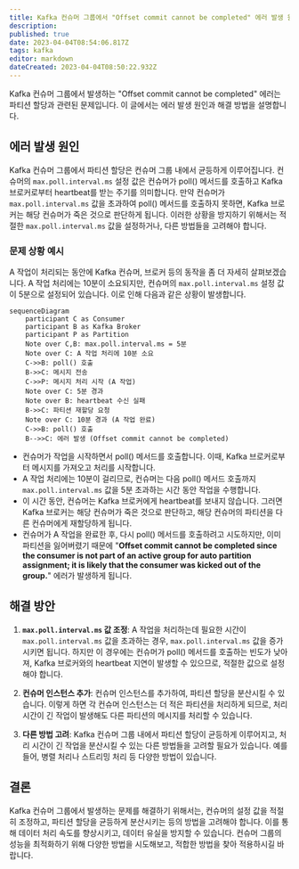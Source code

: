 ```yaml
---
title: Kafka 컨슈머 그룹에서 "Offset commit cannot be completed" 에러 발생 원인과 해결 방법
description: 
published: true
date: 2023-04-04T08:54:06.817Z
tags: kafka
editor: markdown
dateCreated: 2023-04-04T08:50:22.932Z
---
```


Kafka 컨슈머 그룹에서 발생하는 "Offset commit cannot be completed" 에러는 파티션 할당과 관련된 문제입니다. 이 글에서는 에러 발생 원인과 해결 방법을 설명합니다.

## 에러 발생 원인

Kafka 컨슈머 그룹에서 파티션 할당은 컨슈머 그룹 내에서 균등하게 이루어집니다. 컨슈머의 `max.poll.interval.ms` 설정 값은 컨슈머가 poll() 메서드를 호출하고 Kafka 브로커로부터 heartbeat를 받는 주기를 의미합니다. 만약 컨슈머가 `max.poll.interval.ms` 값을 초과하여 poll() 메서드를 호출하지 못하면, Kafka 브로커는 해당 컨슈머가 죽은 것으로 판단하게 됩니다. 이러한 상황을 방지하기 위해서는 적절한 `max.poll.interval.ms` 값을 설정하거나, 다른 방법들을 고려해야 합니다.

### 문제 상황 예시

A 작업이 처리되는 동안에 Kafka 컨슈머, 브로커 등의 동작을 좀 더 자세히 살펴보겠습니다. A 작업 처리에는 10분이 소요되지만, 컨슈머의 `max.poll.interval.ms` 설정 값이 5분으로 설정되어 있습니다. 이로 인해 다음과 같은 상황이 발생합니다.

```mermaid
sequenceDiagram
    participant C as Consumer
    participant B as Kafka Broker
    participant P as Partition
    Note over C,B: max.poll.interval.ms = 5분
    Note over C: A 작업 처리에 10분 소요
    C->>B: poll() 호출
    B->>C: 메시지 전송
    C->>P: 메시지 처리 시작 (A 작업)
    Note over C: 5분 경과
    Note over B: heartbeat 수신 실패
    B->>C: 파티션 재할당 요청
    Note over C: 10분 경과 (A 작업 완료)
    C->>B: poll() 호출
    B-->>C: 에러 발생 (Offset commit cannot be completed)
```


- 컨슈머가 작업을 시작하면서 poll() 메서드를 호출합니다. 이때, Kafka 브로커로부터 메시지를 가져오고 처리를 시작합니다.
- A 작업 처리에는 10분이 걸리므로, 컨슈머는 다음 poll() 메서드 호출까지 `max.poll.interval.ms` 값을 5분 초과하는 시간 동안 작업을 수행합니다.
- 이 시간 동안, 컨슈머는 Kafka 브로커에게 heartbeat를 보내지 않습니다. 그러면 Kafka 브로커는 해당 컨슈머가 죽은 것으로 판단하고, 해당 컨슈머의 파티션을 다른 컨슈머에게 재할당하게 됩니다.
- 컨슈머가 A 작업을 완료한 후, 다시 poll() 메서드를 호출하려고 시도하지만, 이미 파티션을 잃어버렸기 때문에 "**Offset commit cannot be completed since the consumer is not part of an active group for auto partition assignment; it is likely that the consumer was kicked out of the group.**" 에러가 발생하게 됩니다.

## 해결 방안

1. **`max.poll.interval.ms` 값 조정**: A 작업을 처리하는데 필요한 시간이 `max.poll.interval.ms` 값을 초과하는 경우, `max.poll.interval.ms` 값을 증가시키면 됩니다. 하지만 이 경우에는 컨슈머가 poll() 메서드를 호출하는 빈도가 낮아져, Kafka 브로커와의 heartbeat 지연이 발생할 수 있으므로, 적절한 값으로 설정해야 합니다.

2. **컨슈머 인스턴스 추가**: 컨슈머 인스턴스를 추가하여, 파티션 할당을 분산시킬 수 있습니다. 이렇게 하면 각 컨슈머 인스턴스는 더 적은 파티션을 처리하게 되므로, 처리 시간이 긴 작업이 발생해도 다른 파티션의 메시지를 처리할 수 있습니다.

3. **다른 방법 고려**: Kafka 컨슈머 그룹 내에서 파티션 할당이 균등하게 이루어지고, 처리 시간이 긴 작업을 분산시킬 수 있는 다른 방법들을 고려할 필요가 있습니다. 예를 들어, 병렬 처리나 스트리밍 처리 등 다양한 방법이 있습니다.

## 결론

Kafka 컨슈머 그룹에서 발생하는 문제를 해결하기 위해서는, 컨슈머의 설정 값을 적절히 조정하고, 파티션 할당을 균등하게 분산시키는 등의 방법을 고려해야 합니다. 이를 통해 데이터 처리 속도를 향상시키고, 데이터 유실을 방지할 수 있습니다. 컨슈머 그룹의 성능을 최적화하기 위해 다양한 방법을 시도해보고, 적합한 방법을 찾아 적용하시길 바랍니다.
